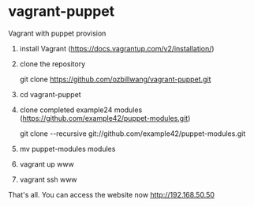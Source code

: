 vagrant-puppet
==============

Vagrant with puppet provision

1. install Vagrant (https://docs.vagrantup.com/v2/installation/)
2. clone the repository 

    git clone https://github.com/ozbillwang/vagrant-puppet.git

3. cd vagrant-puppet
4. clone completed example24 modules (https://github.com/example42/puppet-modules.git)

    git clone --recursive git://github.com/example42/puppet-modules.git

5. mv puppet-modules modules
6. vagrant up www
7. vagrant ssh www

That's all. You can access the website now http://192.168.50.50
